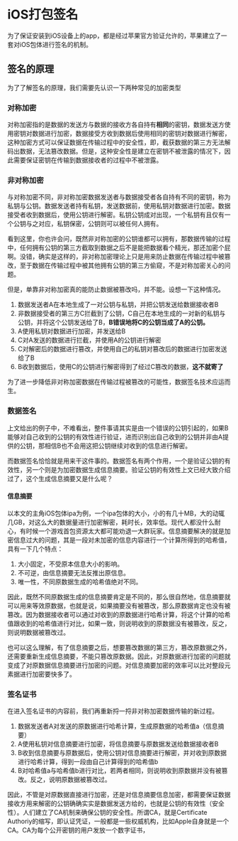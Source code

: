 # iOS打包签名

为了保证安装到iOS设备上的app，都是经过苹果官方验证允许的，苹果建立了一套对iOS包体进行签名的机制。

## 签名的原理

为了了解签名的原理，我们需要先认识一下两种常见的加密类型

### 对称加密

对称加密指的是数据的发送方与数据的接收方各自持有**相同**的密钥，数据发送方使用密钥对数据进行加密，数据接受方收到数据后使用相同的密钥对数据进行解密，这种加密方式可以保证数据在传输过程中的安全性，即，截获数据的第三方无法解码出数据，无法篡改数据。但是，这种安全性是建立在密钥不被泄露的情况下，因此需要保证密钥在传输到数据接收者的过程中不被泄露。

### 非对称加密

与对称加密不同，非对称加密数据发送者与数据接受者各自持有不同的密钥，称为私钥与公钥。数据发送者持有私钥，发送数据前，使用私钥对数据进行加密。数据接受者收到数据后，使用公钥进行解密。私钥公钥成对出现，一个私钥有且仅有一个公钥与之对应，私钥保密，公钥则可以被任何人拥有。

看到这里，你也许会问，既然非对称加密的公钥谁都可以拥有，那数据传输的过程中，任何拥有公钥的第三方截取到数据之后不是能把数据看个精光，那还加密个屁啊。没错，确实是这样的，非对称加密理论上只是用来防止数据在传输过程中被篡改，至于数据在传输过程中被其他拥有公钥的第三方偷窥，不是对称加密关心的问题。

但是，单靠非对称加密真的能防止数据被篡改吗，并不能。设想一下这种情况。

1. 数据发送者A在本地生成了一对公钥与私钥，并把公钥发送给数据接收者B
2. 非数据接受者的第三方C拦截到了公钥，C自己在本地生成的一对新的私钥与公钥，并将这个公钥发送给了B，**B错误地将C的公钥当成了A的公钥。**
3. A使用私钥对数据进行加密，并发送给B
4. C对A发送的数据进行拦截，并使用A的公钥进行解密
5. C对解密后的数据进行篡改，并使用自己的私钥对篡改后的数据进行加密发送给了B
6. B收到数据后，使用C的公钥进行解密得到了经过C篡改的数据，**这不就寄了**

为了进一步降低非对称加密数据在传输过程被篡改的可能性，数据签名技术应运而生。

### 数据签名

上文给出的例子中，不难看出，整件事请其实是由一个错误的公钥引起的，如果B能够对自己收到的公钥的有效性进行验证，进而识别出自己收到的公钥并非由A提供的公钥，那相信B也不会用这把公钥继续对收到的信息进行解密。

而数据签名恰恰就是用来干这件事的。数据签名有两个作用，一个是验证公钥的有效性，另一个则是为加密数据生成信息摘要。验证公钥的有效性上文已经大致介绍过了，这个生成信息摘要又是什么呢？

#### 信息摘要

以本文的主角iOS包体ipa为例，一个ipa包体的大小，小的有几十MB，大的动辄几GB，对这么大的数据量进行加密解密，耗时长，效率低。现代人都没什么耐心，有时候一个游戏首包资源太大都可能劝退一大群玩家。信息摘要解决的就是加密信息过大的问题，其是一段对未加密的信息内容进行一个计算所得到的哈希值，具有一下几个特点：

1. 大小固定，不受原本信息大小的影响。
2. 不可逆，由信息摘要无法反推出原信息。
3. 唯一性，不同原数据生成的哈希值绝对不同。

因此，既然不同原数据生成的信息摘要肯定是不同的，那么很自然地，信息摘要就可以用来等效原数据，也就是说，如果摘要没有被篡改，那么原数据肯定也没有被篡改。因为数据接收者可以通过对收到的原数据进行哈希计算，将这个计算的哈希值跟收到的哈希值进行对比，如果一致，则说明收到的原数据没有被篡改，反之，则说明数据被篡改过。

也可以这么理解，有了信息摘要之后，想要篡改数据的第三方，篡改原数据之外，还需要重新生成信息摘要，不能只篡改原数据。因此，对原数据进行加密的问题就变成了对原数据信息摘要进行加密的问题。对信息摘要加密的效率可以比对整段元素据进行加密要快多了。

### 签名证书

在进入签名证书的内容前，我们再重新捋一捋非对称加密数据传输的新过程。

1. 数据发送者A对发送的原数据进行哈希计算，生成原数据的哈希值a（信息摘要）
2. A使用私钥对信息摘要进行加密，将信息摘要与原数据发送给数据接收者B
3. B收到信息摘要与原数据后，使用公钥对信息摘要进行解密，并对收到原数据进行哈希计算，得到一段由自己计算得到的哈希值b
4. B对哈希值a与哈希值b进行对比，若两者相同，则说明收到原数据并没有被篡改。反之，说明原数据被篡改过。

因此，不管是对原数据直接进行加密，还是对信息摘要信息加密，都需要保证数据接收方用来解密的公钥确确实实是数据发送方给的，也就是公钥的有效性（安全性）。人们建立了CA机制来确保公钥的安全性。所谓CA，就是Certificate Authoriy的缩写，即认证凭证，一般都是一些权威机构，比如Apple自身就是一个CA。CA为每个公开密钥的用户发放一个数字证书，